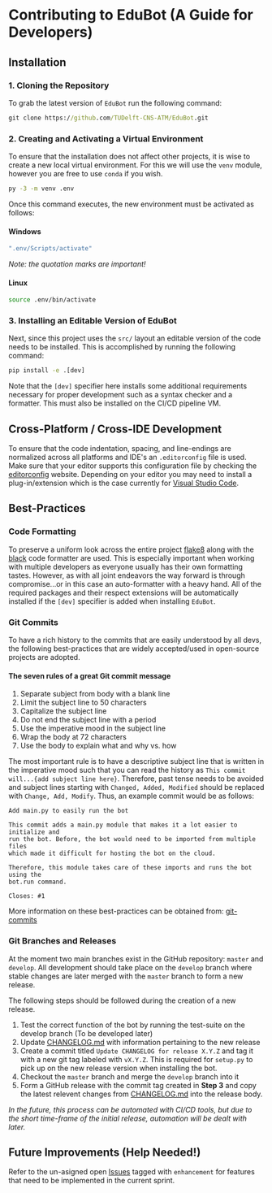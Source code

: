 # Contributing to EduBot (A Guide for Developers)

## Installation

### 1. Cloning the Repository

To grab the latest version of `EduBot` run the following command:

``` cmd
git clone https://github.com/TUDelft-CNS-ATM/EduBot.git
```

### 2. Creating and Activating a Virtual Environment

To ensure that the installation does not affect other projects, it is wise to
create a new local virtual environment. For this we will use the `venv` module,
however you are free to use `conda` if you wish.

``` cmd
py -3 -m venv .env
```

Once this command executes, the new environment must be activated as follows:

#### Windows

``` cmd
".env/Scripts/activate"
```

*Note: the quotation marks are important!*

#### Linux

``` bash
source .env/bin/activate
```

### 3. Installing an Editable Version of EduBot

Next, since this project uses the `src/` layout an editable version of the code
needs to be installed. This is accomplished by running the following command:

``` cmd
pip install -e .[dev]
```

Note that the `[dev]` specifier here installs some additional requirements
necessary for proper development such as a syntax checker and a formatter.
This must also be installed on the CI/CD pipeline VM.

## Cross-Platform / Cross-IDE Development

To ensure that the code indentation, spacing, and line-endings are normalized
across all platforms and IDE's an `.editorconfig` file is used. Make sure that
your editor supports this configuration file by checking the [editorconfig]
website. Depending on your editor you may need to install a plug-in/extension
which is the case currently for [Visual Studio Code].

## Best-Practices

### Code Formatting

To preserve a uniform look across the entire project [flake8] along with the
[black] code formatter are used. This is especially important when working with
multiple developers as everyone usually has their own formatting tastes.
However, as with all joint endeavors the way forward is through compromise...or
in this case an auto-formatter with a heavy hand. All of the required packages
and their respect extensions will be automatically installed if the `[dev]`
specifier is added when installing `EduBot`.

### Git Commits

To have a rich history to the commits that are easily understood by all devs,
the following best-practices that are widely accepted/used in open-source
projects are adopted.

#### The seven rules of a great Git commit message

1. Separate subject from body with a blank line
2. Limit the subject line to 50 characters
3. Capitalize the subject line
4. Do not end the subject line with a period
5. Use the imperative mood in the subject line
6. Wrap the body at 72 characters
7. Use the body to explain what and why vs. how

The most important rule is to have a descriptive subject line that is written
in the imperative mood such that you can read the history as `This commit
will...{add subject line here}`. Therefore, past tense needs to be avoided and
subject lines starting with `Changed, Added, Modified` should be replaced with
`Change, Add, Modify`. Thus, an example commit would be as follows:

``` git
Add main.py to easily run the bot

This commit adds a main.py module that makes it a lot easier to initialize and
run the bot. Before, the bot would need to be imported from multiple files
which made it difficult for hosting the bot on the cloud.

Therefore, this module takes care of these imports and runs the bot using the
bot.run command.

Closes: #1
```

More information on these best-practices can be obtained from: [git-commits]

### Git Branches and Releases

At the moment two main branches exist in the GitHub repository: `master` and
`develop`. All development should take place on the `develop` branch where
stable changes are later merged with the `master` branch to form a new release.

The following steps should be followed during the creation of a new release.

1. Test the correct function of the bot by running the test-suite on the
   develop branch (To be developed later)
2. Update [CHANGELOG.md] with information pertaining to the new release
3. Create a commit titled `Update CHANGELOG for release X.Y.Z` and tag it with
   a new git tag labeled with `vX.Y.Z`. This is required for `setup.py` to pick
   up on the new release version when installing the bot.
4. Checkout the `master` branch and merge the `develop` branch into it
5. Form a GitHub release with the commit tag created in **Step 3** and copy
   the latest relevent changes from [CHANGELOG.md] into the release body.

*In the future, this process can be automated with CI/CD tools, but due to the
short time-frame of the initial release, automation will be dealt with later.*

## Future Improvements (Help Needed!)

Refer to the un-asigned open [Issues] tagged with `enhancement` for features
that need to be implemented in the current sprint.

<!-- Un-wrapped URL Links -->
[setup.cfg]: setup.cfg
[editorconfig]: https://editorconfig.org/
[Visual Studio Code]: https://code.visualstudio.com/
[git-commits]: https://chris.beams.io/posts/git-commit/
[flake8]: https://flake8.pycqa.org/en/latest/
[black]: https://black.readthedocs.io/en/stable/
[CHANGELOG.md]: CHANGELOG.md
[Issues]: https://github.com/TUDelft-CNS-ATM/EduBot/issues
